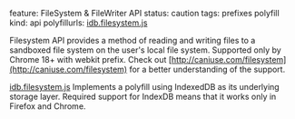 feature: FileSystem & FileWriter API
status: caution
tags: prefixes polyfill
kind: api
polyfillurls: [idb.filesystem.js](https://github.com/ebidel/idb.filesystem.js)

Filesystem API provides a method of reading and writing files to a sandboxed file system on the user's local file system.
Supported only by Chrome 18+ with webkit prefix. Check out [http://caniuse.com/filesystem](http://caniuse.com/filesystem) for a better understanding of the support.

[idb.filesystem.js](https://github.com/ebidel/idb.filesystem.js) Implements a polyfill using IndexedDB as its underlying storage layer. Required support for IndexDB means that it works only in Firefox and Chrome.